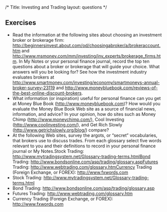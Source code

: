 /*
Title: Investing and Trading
layout: questions
*/

## Exercises

- Read the information at the following sites about choosing an investment broker or brokerage firm: http://beginnersinvest.about.com/od/choosingabroker/a/brokeraccount.htm and http://www.msmoney.com/mm/investing/inv_experts/brokerage_firms.htm. In My Notes or your personal finance journal, record the top ten questions about a broker or brokerage that will guide your choice. What answers will you be looking for? See how the investment industry evaluates brokers at http://www.smartmoney.com/investing/economy/smartmoneys-annual-broker-survey-23119 and http://www.moneybluebook.com/reviews-of-the-best-online-discount-brokers.
- What information (or inspiration) useful for personal finance can you get at Money Blue Book (http://www.moneybluebook.com)? How would you evaluate the Money Blue Book Web site as a source of financial news, information, and advice? In your opinion, how do sites such as Money Chimp (http://www.moneychimp.com/), Cool Investing (http://www.coolinvesting.com/), and Get Rich Slowly (http://www.getrichslowly.org/blog/) compare?
- At the following Web sites, survey the argots, or “secret” vocabularies, that brokers use to discuss trades. From each glossary select five words relevant to you and their definitions to record in your personal finance journal or My Notes.Stock Trading: http://www.mytradingsystem.net/Glossary-trading-terms.htmlBond Trading: http://www.bondsonline.com/asp/trading/glossary.aspFutures Trading: http://www.webtrading.com/glossary.htmCurrency Trading (Foreign Exchange, or FOREX): http://www.fxwords.com
- Stock Trading: http://www.mytradingsystem.net/Glossary-trading-terms.html
- Bond Trading: http://www.bondsonline.com/asp/trading/glossary.asp
- Futures Trading: http://www.webtrading.com/glossary.htm
- Currency Trading (Foreign Exchange, or FOREX): http://www.fxwords.com

